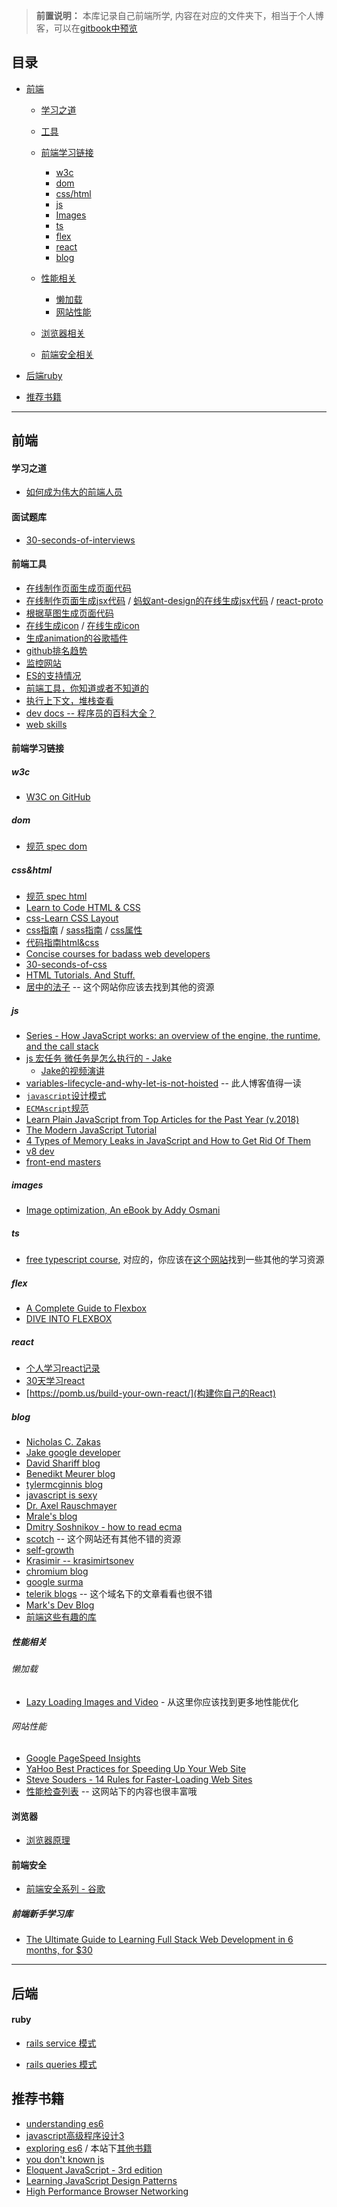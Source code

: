 > **前置说明：** 本库记录自己前端所学, 内容在对应的文件夹下，相当于个人博客，可以在[gitbook中预览](https://xiaohesong.gitbook.io/today-i-learn/)

## 目录
- [前端](#前端)

  - [学习之道](#学习之道)

  - [工具](#前端工具)

  - [前端学习链接](#前端学习链接)
    - [w3c](#w3c)
    - [dom](#dom)
    - [css/html](#csshtml)  
    - [js](#js)
    - [Images](#images)
    - [ts](#ts)
    - [flex](#flex)
    - [react](#react)
    - [blog](#blog)   
  - [性能相关](#性能相关)
    - [懒加载](#懒加载)
    - [网站性能](#网站性能)
  - [浏览器相关](#浏览器)
  - [前端安全相关](#前端安全)
    
- [后端ruby](#ruby)

- [推荐书籍](#推荐书籍)

---

## 前端

#### 学习之道
- [如何成为伟大的前端人员](https://note.youdao.com/share/?id=6138f1140940b485a9229a6291c7b20f&type=note#/)

#### 面试题库
- [30-seconds-of-interviews](https://github.com/fejes713/30-seconds-of-interviews)
  
#### 前端工具
- [在线制作页面生成页面代码](https://github.com/artf/grapesjs)
- [在线制作页面生成jsx代码](https://github.com/Pagedraw/pagedraw) / [蚂蚁ant-design的在线生成jsx代码](https://github.com/ant-design/ant-design-landing) / [react-proto](https://github.com/React-Proto/react-proto)
- [根据草图生成页面代码](https://sketch2code.azurewebsites.net/)
- [在线生成icon](https://realfavicongenerator.net/) / [在线生成icon](https://www.favicon-generator.org/)
- [生成animation的谷歌插件](https://chrome.google.com/webstore/detail/animation/lhbbbidpkalopmenjffckblgbdhcffpa/related)
- [github排名趋势](https://risingstars.js.org/2017/zh/)
- [监控网站](https://www.fundebug.com/)
- [ES的支持情况](http://kangax.github.io/compat-table/es6/#test-let_temporal_dead_zone)
- [前端工具，你知道或者不知道的](http://frontendtools.com/)
- [执行上下文，堆栈查看](http://latentflip.com/loupe/)
- [dev docs -- 程序员的百科大全？](https://devdocs.io)
- [web skills](https://andreasbm.github.io/web-skills/?compact)

#### 前端学习链接

##### w3c
- [W3C on GitHub](https://w3c.github.io/)
##### dom
 - [规范 spec dom](https://dom.spec.whatwg.org/)
 
##### css&html
 - [规范 spec html](https://html.spec.whatwg.org/)
 - [Learn to Code HTML & CSS](https://learn.shayhowe.com/html-css/)
 - [css-Learn CSS Layout](http://book.mixu.net/css/)
 - [css指南](https://cssguidelin.es/) / [sass指南](https://sass-guidelin.es/) / [css属性](https://cssreference.io/)
 - [代码指南html&css](https://codeguide.co/)
 - [Concise courses for badass web developers](https://egghead.io/)
 - [30-seconds-of-css](https://github.com/atomiks/30-seconds-of-css)
 - [HTML Tutorials. And Stuff.](http://htmldog.com/)
 - [居中的法子](https://css-tricks.com/centering-css-complete-guide/) -- 这个网站你应该去找到其他的资源

##### js
 - [Series - How JavaScript works: an overview of the engine, the runtime, and the call stack](https://blog.sessionstack.com/how-does-javascript-actually-work-part-1-b0bacc073cf)
 - [js 宏任务 微任务是怎么执行的 - Jake](https://jakearchibald.com/2015/tasks-microtasks-queues-and-schedules/)
   - [Jake的视频演讲](https://www.youtube.com/watch?v=cCOL7MC4Pl0&t=22s)
 - [variables-lifecycle-and-why-let-is-not-hoisted](https://dmitripavlutin.com/variables-lifecycle-and-why-let-is-not-hoisted/) -- 此人博客值得一读
 - [`javascript`设计模式](http://wiki.jikexueyuan.com/project/javascript-design-patterns/constructor-mode.html)
 - [`ECMAscript`规范](https://www.ecma-international.org/ecma-262/#sec-intro)
 - [Learn Plain JavaScript from Top Articles for the Past Year (v.2018)](https://medium.mybridge.co/learn-plain-javascript-from-top-tutorials-for-the-past-year-v-2018-d964bc597a45)
 - [The Modern JavaScript Tutorial](https://javascript.info/)
 - [4 Types of Memory Leaks in JavaScript and How to Get Rid Of Them](https://auth0.com/blog/four-types-of-leaks-in-your-javascript-code-and-how-to-get-rid-of-them/)
 - [v8 dev](https://v8.dev/)
 - [front-end masters](https://frontendmasters.com/)

##### images
 - [Image optimization, An eBook by Addy Osmani](https://images.guide/)
 
##### ts
 - [free typescript course](https://scrimba.com/g/gintrototypescript), 对应的，你应该在[这个网站](https://scrimba.com/)找到一些其他的学习资源
##### flex
 - [A Complete Guide to Flexbox](https://css-tricks.com/snippets/css/a-guide-to-flexbox/#article-header-id-2)
 - [DIVE INTO FLEXBOX](https://bocoup.com/blog/dive-into-flexbox)
##### react
 - [个人学习react记录](https://github.com/xiaohesong/ums/wiki)
 - [30天学习react](https://www.fullstackreact.com/30-days-of-react/)
 - [https://pomb.us/build-your-own-react/](构建你自己的React)
##### blog
 - [Nicholas C. Zakas](https://humanwhocodes.com/)
 - [Jake google developer](https://jakearchibald.com/)
 - [David Shariff blog](http://davidshariff.com/blog/)
 - [Benedikt Meurer blog](https://benediktmeurer.de/)
 - [tylermcginnis blog](https://tylermcginnis.com/blog)
 - [javascript is sexy](http://javascriptissexy.com/)
 - [Dr. Axel Rauschmayer](http://2ality.com/)
 - [Mrale's blog](https://mrale.ph/)
 - [Dmitry Soshnikov - how to read ecma](http://dmitrysoshnikov.com/)
 - [scotch](https://scotch.io/tutorials) -- 这个网站还有其他不错的资源
 - [self-growth](https://www.robinwieruch.de/)
 - [Krasimir -- krasimirtsonev](https://krasimirtsonev.com/blog/category/JavaScript)
 - [chromium blog](https://blog.chromium.org)
 - [google surma](https://dassur.ma)
 - [telerik blogs](https://www.telerik.com/blogs/journey-of-javascript-downloading-scripts-to-execution-part-ii) -- 这个域名下的文章看看也很不错
 - [Mark's Dev Blog](https://blog.isquaredsoftware.com/)
 - [前端这些有趣的库](https://weekly.shanyue.tech/package/)

##### 性能相关
###### 懒加载
 - [Lazy Loading Images and Video](https://developers.google.com/web/fundamentals/performance/lazy-loading-guidance/images-and-video/) - 从这里你应该找到更多地性能优化
###### 网站性能
 - [Google PageSpeed Insights](https://developers.google.com/speed/docs/insights/rules?csw=1)
 - [YaHoo Best Practices for Speeding Up Your Web Site](https://developer.yahoo.com/performance/rules.html?guccounter=1)
 - [Steve Souders - 14 Rules for Faster-Loading Web Sites](http://stevesouders.com/hpws/rules.php)
 - [性能检查列表](https://www.smashingmagazine.com/2018/01/front-end-performance-checklist-2018-pdf-pages/) -- 这网站下的内容也很丰富哦
#### 浏览器
 - [浏览器原理](https://www.html5rocks.com/zh/tutorials/internals/howbrowserswork/)
 
#### 前端安全
- [前端安全系列 - 谷歌](https://developers.google.com/web/fundamentals/security/)
   

##### 前端新手学习库
- [The Ultimate Guide to Learning Full Stack Web Development in 6 months, for $30](https://codeburst.io/the-ultimate-guide-to-learning-full-stack-web-development-in-6-months-for-30-72b3854a7458)

---

## 后端
#### ruby

- [rails service 模式](https://medium.com/selleo/essential-rubyonrails-patterns-part-1-service-objects-1af9f9573ca1)

- [rails queries 模式](https://medium.com/@blazejkosmowski/essential-rubyonrails-patterns-part-2-query-objects-4b253f4f4539)


## 推荐书籍
- [understanding es6](https://leanpub.com/understandinges6/)
- [javascript高级程序设计3](http://www.wrox.com/WileyCDA/WroxTitle/Professional-JavaScript-for-Web-Developers-3rd-Edition.productCd-1118026691.html)
- [exploring es6](http://exploringjs.com/es6/index.html) / 本站下[其他书籍](https://exploringjs.com/)
- [you don't known js](https://github.com/getify/You-Dont-Know-JS)
- [Eloquent JavaScript - 3rd edition](https://eloquentjavascript.net/index.html)
- [Learning JavaScript Design Patterns](https://addyosmani.com/resources/essentialjsdesignpatterns/book/#revealingmodulepatternjavascript)
- [High Performance Browser Networking](https://hpbn.co/)
